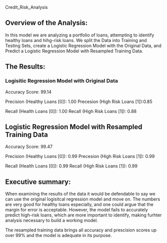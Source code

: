  Credit_Risk_Analysis

## Overview of the Analysis: 
In this model we are analyzing a portfolio of loans, attempting to identify healthy loans and hihg-risk loans. We split the Data into Training and Testing Sets, create a Logistic Regression Model with the Original Data, and Predict a Logistic Regression Model with Resampled Training Data.

## The Results: 

### Logisitic Regression Model with Original Data
Accuracy Score: 99.14

Precision (Healthy Loans [0]): 1.00
Precesion (High Risk Loans [1]):0.85

Recall (Health Loans [0]): 1.00
Recall (High Risk Loans [1]): 0.88


## Logistic Regression Model with Resampled Training Data
Accuracy Score: 99.47

Precision (Healthy Loans [0]): 0.99
Precesion (High Risk Loans [1]): 0.99

Recall (Health Loans [0]): 0.99
Recall (High Risk Loans [1]): 0.99


## Executive summary: 

When examining the results of the data it would be defendable to say we can use the original logisitcal regression model and move on. The numbers are very good for healthy loans especially, and one could argue that the margin for error is acceptable. However, the model fails to accurately predict high-risk loans, which are more important to identify, making furhter analysis necessary to build a working model. 

The resampled training data brings all accuracy and prescision scores up over 99% and the model is adequate in its purpose.